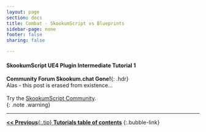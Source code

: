 ```yaml
---
layout: page
section: docs
title: Combat - SkookumScript vs Blueprints
sidebar-page: none
footer: false
sharing: false

---
```


#### SkookumScript UE4 Plugin Intermediate Tutorial 1

__Community Forum Skookum.chat Gone!__{: .hdr}<br>
Alas - this post is erased from existence...<br/>
<br/>
Try the [SkookumScript Community](/community/).<br/>
{: .note .warning}


---
[**<< Previous**{:.tip} **Tutorials table of contents**](/docs/tutorials/)
{:.bubble-link}
